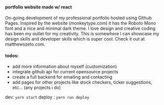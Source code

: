 #### portfolio website made w/ react
On-going development of my professional portfolio hosted using Github Pages. Inspired by the website (monkeytype.com) it has the Roboto Mono font and a nice and minimal dark theme. I love design and creative coding has been my outlet for my creativity. This is somewhere I can showcase my design skills and developer skills which is super cool. Check it out at matthewszeto.com.

#### todos:
- add more information about myself (customization)
- integrate github api for current opensource projects
- create a full backend for emailing and contacting
- add pages for other projects like stock checkers, ticker suggestions, etc... (any projects i do)

dev: `yarn start`
deploy : `yarn run deploy`
